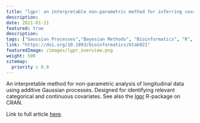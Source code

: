 ```yaml
---
title: "lgpr: an interpretable non-parametric method for inferring covariate effects from longitudinal data. J Timonen, H Mannerström, A Vehtari, and H Lähdesmäki. Bioinformatics (2021)."
description:
date: 2021-01-21
featured: true
description: 
tags: ["Gaussian Processes","Bayesian Methods", "Bioinformatics", "R", "Stan"]
link: "https://doi.org/10.1093/bioinformatics/btab021"
featuredImage: /images/lgpr_overview.png
weight: 500
sitemap:
  priority : 0.8
---
```


An interpretable method for non-parametric analysis of longitudinal data using additive Gaussian processes. Designed for identifying relevant categorical and continuous covariates. See also the [lgpr](https://cran.r-project.org/web/packages/lgpr/index.html) R-package on CRAN.

Link to full article [here](https://doi.org/10.1093/bioinformatics/btab021).

